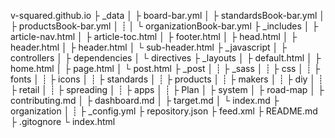 v-squared.github.io
  ├ _data
  │   ├ board-bar.yml
  │   ├ standardsBook-bar.yml
  │   ├ productsBook-bar.yml
  │   ┊
  │   └ organizationBook-bar.yml
  ├ _includes
  │   ├ article-nav.html
  │   ├ article-toc.html
  │   ├ footer.html
  │   ├ head.html
  │   ├ header.html
  │   ├ header.html
  │   └ sub-header.html
  ├ _javascript
  │   ├ controllers
  │   ├ dependencies
  │   └ directives
  ├ _layouts
  │   ├ default.html
  │   ├ home.html
  │   ├ page.html
  │   └ post.html
  ├ _post
  │   ┊
  ├ _sass
  │   ┊
  ├ css
  │   ┊
  ├ fonts
  │   ┊
  ├ icons
  │   ┊
  ├ standards
  │   ┊
  ├ products
  │   ┊
  ├ makers
  │   ┊
  ├ diy
  │   ┊
  ├ retail
  │   ┊
  ├ spreading
  │   ┊
  ├ apps
  │   ┊
  ├ Plan 
  │   ├ system
  │   ├ road-map
  │   ├ contributing.md
  │   ├ dashboard.md
  │   ├ target.md
  │   └ index.md
  ├ organization
  │   ┊
  ├ _config.yml
  ├ repository.json
  ├ feed.xml
  ├ README.md
  ├ .gitognore
  └ index.html